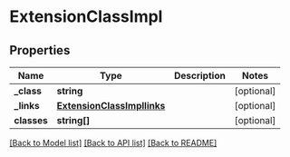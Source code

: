 # ExtensionClassImpl

## Properties
Name | Type | Description | Notes
------------ | ------------- | ------------- | -------------
**_class** | **string** |  | [optional] 
**_links** | [**ExtensionClassImpllinks**](ExtensionClassImpllinks.md) |  | [optional] 
**classes** | **string[]** |  | [optional] 

[[Back to Model list]](../README.md#documentation-for-models) [[Back to API list]](../README.md#documentation-for-api-endpoints) [[Back to README]](../README.md)


